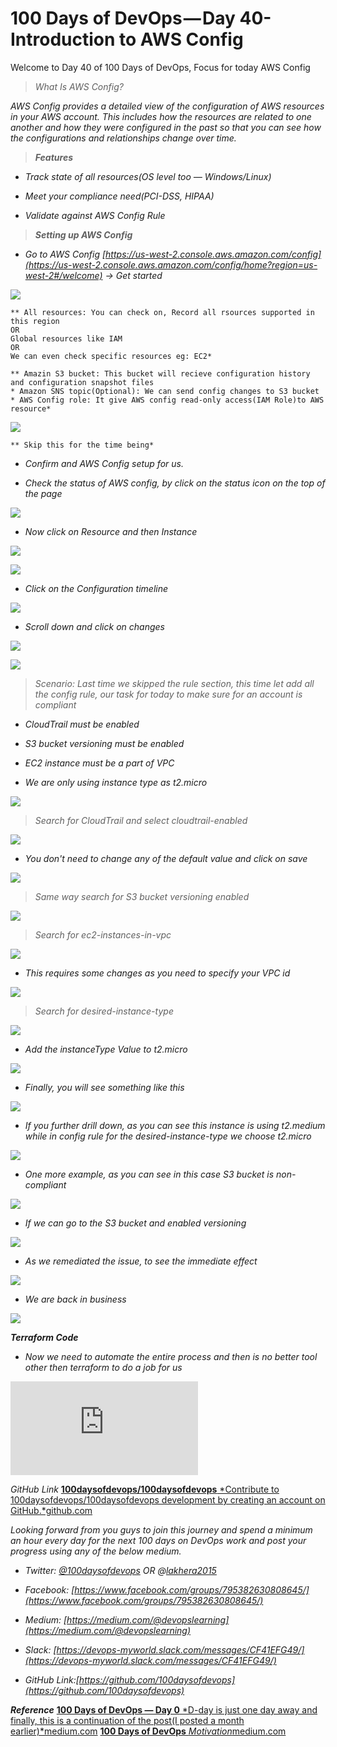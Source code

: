 
# 100 Days of DevOps — Day 40-Introduction to AWS Config

Welcome to Day 40 of 100 Days of DevOps, Focus for today AWS Config
> *What Is AWS Config?*

*AWS Config provides a detailed view of the configuration of AWS resources in your AWS account. This includes how the resources are related to one another and how they were configured in the past so that you can see how the configurations and relationships change over time.*
> ***Features***

* *Track state of all resources(OS level too — Windows/Linux)*

* *Meet your compliance need(PCI-DSS, HIPAA)*

* *Validate against AWS Config Rule*
> ***Setting up AWS Config***

* *Go to AWS Config [https://us-west-2.console.aws.amazon.com/config](https://us-west-2.console.aws.amazon.com/config/home?region=us-west-2#/welcome) → Get started*

![](https://cdn-images-1.medium.com/max/5096/1*3xYoIrueZ1CZuyDr_MlQSQ.png)

    ** All resources: You can check on, Record all rsources supported in this region
    OR
    Global resources like IAM
    OR
    We can even check specific resources eg: EC2*

    ** Amazin S3 bucket: This bucket will recieve configuration history and configuration snapshot files
    * Amazon SNS topic(Optional): We can send config changes to S3 bucket
    * AWS Config role: It give AWS config read-only access(IAM Role)to AWS resource*

![](https://cdn-images-1.medium.com/max/3564/1*2RgtEYgOL3wPfK4pAX4pmA.png)

    ** Skip this for the time being*

* *Confirm and AWS Config setup for us.*

* *Check the status of AWS config, by click on the status icon on the top of the page*

![](https://cdn-images-1.medium.com/max/5760/1*TsPiEKfV8cKv5czXvXefYQ.png)

* *Now click on Resource and then Instance*

![](https://cdn-images-1.medium.com/max/3552/1*ZBCIWS01B2sk4aHSyiG8Wg.png)

![](https://cdn-images-1.medium.com/max/5168/1*BtZKUKsZn3VyJR0pa23Mpg.png)

* *Click on the Configuration timeline*

![](https://cdn-images-1.medium.com/max/5760/1*TuZKRYkTCXMjOSgCu-V8DA.png)

* *Scroll down and click on changes*

![](https://cdn-images-1.medium.com/max/4224/1*5sWVPV7huHhizeSgjjFtMw.png)

![](https://cdn-images-1.medium.com/max/3888/1*XeY2rZjJjIoSoowXmTiyBg.png)
> *Scenario: Last time we skipped the rule section, this time let add all the config rule, our task for today to make sure for an account is compliant*

* *CloudTrail must be enabled*

* *S3 bucket versioning must be enabled*

* *EC2 instance must be a part of VPC*

* *We are only using instance type as t2.micro*

![](https://cdn-images-1.medium.com/max/5740/1*BRo4-g4YCq3Kyy2lGh8GOA.png)
> *Search for CloudTrail and select cloudtrail-enabled*

![](https://cdn-images-1.medium.com/max/3236/1*1sxpl-th9fX7Xf2kxDQtGA.png)

* *You don't need to change any of the default value and click on save*

![](https://cdn-images-1.medium.com/max/3924/1*pAtlb2akRfAXR49FO4ymqA.png)
> *Same way search for S3 bucket versioning enabled*

![](https://cdn-images-1.medium.com/max/3672/1*pIfkGK7DCADqYTmBVclBbg.png)
> *Search for ec2-instances-in-vpc*

![](https://cdn-images-1.medium.com/max/3516/1*ad-_RvSlKa9l3fYNZhFaJQ.png)

* *This requires some changes as you need to specify your VPC id*

![](https://cdn-images-1.medium.com/max/3052/1*uhQ3Q2tetwWw-ojSbT3N6g.png)
> *Search for desired-instance-type*

![](https://cdn-images-1.medium.com/max/3532/1*Ak4OsdN4xsxQDuKIKspo5g.png)

* *Add the instanceType Value to t2.micro*

![](https://cdn-images-1.medium.com/max/3048/1*7WGCKmbkf4BJh0ipeu9A6A.png)

* *Finally, you will see something like this*

![](https://cdn-images-1.medium.com/max/5072/1*E6puaXOIjvIVYL90yPELuQ.png)

* *If you further drill down, as you can see this instance is using t2.medium while in config rule for the desired-instance-type we choose t2.micro*

![](https://cdn-images-1.medium.com/max/5112/1*FEcS5u-1IX3ahAKGaQcRiA.png)

* *One more example, as you can see in this case S3 bucket is non-compliant*

![](https://cdn-images-1.medium.com/max/5108/1*9ONDeM9ldz09gNgruPv6Ew.png)

* *If we can go to the S3 bucket and enabled versioning*

![](https://cdn-images-1.medium.com/max/2000/1*TiwAmy9TevJvMCBmYL8M0g.png)

* *As we remediated the issue, to see the immediate effect*

![](https://cdn-images-1.medium.com/max/5084/1*l8EadlyHaEtBkLJkcOcizg.png)

* *We are back in business*

![](https://cdn-images-1.medium.com/max/5072/1*sJS5Eg5Ku29ChtFP9QJ7oA.png)

***Terraform Code***

* *Now we need to automate the entire process and then is no better tool other then terraform to do a job for us*

<iframe src="https://medium.com/media/a0dea55065844733fe43edd0ad13ff87" frameborder=0></iframe>

*GitHub Link*
[**100daysofdevops/100daysofdevops**
*Contribute to 100daysofdevops/100daysofdevops development by creating an account on GitHub.*github.com](https://github.com/100daysofdevops/100daysofdevops/tree/master/aws_config)

*Looking forward from you guys to join this journey and spend a minimum an hour every day for the next 100 days on DevOps work and post your progress using any of the below medium.*

* *Twitter: [@100daysofdevops](http://twitter.com/100daysofdevops) OR @[lakhera2015](https://twitter.com/lakhera2015)*

* *Facebook: [https://www.facebook.com/groups/795382630808645/](https://www.facebook.com/groups/795382630808645/)*

* *Medium: [https://medium.com/@devopslearning](https://medium.com/@devopslearning)*

* *Slack: [https://devops-myworld.slack.com/messages/CF41EFG49/](https://devops-myworld.slack.com/messages/CF41EFG49/)*

* *GitHub Link:[https://github.com/100daysofdevops](https://github.com/100daysofdevops)*

***Reference***
[**100 Days of DevOps — Day 0**
*D-day is just one day away and finally, this is a continuation of the post(I posted a month earlier)*medium.com](https://medium.com/@devopslearning/100-days-of-devops-day-0-4f2c9750542d)
[**100 Days of DevOps**
*Motivation*medium.com](https://medium.com/@devopslearning/100-days-of-devops-81faf13bf772)

